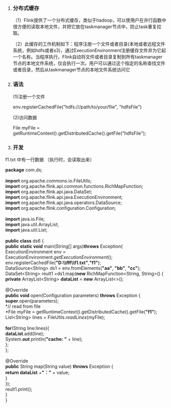 1.  ### 分布式缓存

    （1）Flink提供了一个分布式缓存，类似于hadoop，可以使用户在并行函数中很方便的读取本地文件，并把它放在taskmanager节点中，防止task重复拉取。

    （2）此缓存的工作机制如下：程序注册一个文件或者目录(本地或者远程文件系统，例如hdfs或者s3)，通过ExecutionEnvironment注册缓存文件并为它起一个名称。当程序执行，Flink自动将文件或者目录复制到所有taskmanager节点的本地文件系统，仅会执行一次。用户可以通过这个指定的名称查找文件或者目录，然后从taskmanager节点的本地文件系统访问它

2.  ### 语法

    (1)注册一个文件

    env.registerCachedFile("hdfs:///path/to/your/file", "hdfsFile")

    (2)访问数据

    File myFile =
    getRuntimeContext().getDistributedCache().getFile("hdfsFile");

3.  ### 开发

f1.txt 中有一行数据 （执行时，会读取出来）

**package** com.ds;\
\
**import** org.apache.commons.io.FileUtils;\
**import** org.apache.flink.api.common.functions.RichMapFunction;\
**import** org.apache.flink.api.java.DataSet;\
**import** org.apache.flink.api.java.ExecutionEnvironment;\
**import** org.apache.flink.api.java.operators.DataSource;\
**import** org.apache.flink.configuration.Configuration;\
\
**import** java.io.File;\
**import** java.util.ArrayList;\
**import** java.util.List;\
\
**public class** ds6 {\
**public static void** main(String\[\] args)**throws** Exception{\
ExecutionEnvironment env =
ExecutionEnvironment.*getExecutionEnvironment*();\
env.registerCachedFile(**"D:\\\\fff\\\\f1.txt"**,**"f1"**);\
DataSource&lt;String&gt; ds1 = env.fromElements(**"aa"**, **"bb"**,
**"cc"**);\
DataSet&lt;String&gt; reult1 =ds1.map(**new** RichMapFunction&lt;String,
String&gt;() {\
**private** ArrayList&lt;String&gt; **dataList** = **new**
ArrayList&lt;&gt;();\
\
@Override\
**public void** open(Configuration parameters) **throws** Exception {\
**super**.open(parameters);\
*// read from file\
*File myFile =
getRuntimeContext().getDistributedCache().getFile(**"f1"**);\
List&lt;String&gt; lines = FileUtils.*readLines*(myFile);\
\
**for**(String line:lines){\
**dataList**.add(line);\
System.***out***.println(**"cache: "** + line);\
};\
};\
\
@Override\
**public** String map(String value) **throws** Exception {\
**return dataList** +**"："** + value;\
}\
});\
reult1.print();\
}\
}
